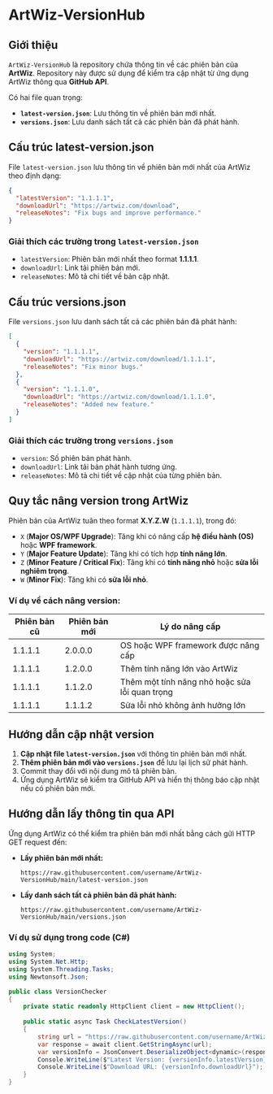 # **ArtWiz-VersionHub**

## **Giới thiệu**
`ArtWiz-VersionHub` là repository chứa thông tin về các phiên bản của **ArtWiz**. Repository này được sử dụng để kiểm tra cập nhật từ ứng dụng ArtWiz thông qua **GitHub API**.

Có hai file quan trọng:
- **`latest-version.json`**: Lưu thông tin về phiên bản mới nhất.
- **`versions.json`**: Lưu danh sách tất cả các phiên bản đã phát hành.

## **Cấu trúc latest-version.json**
File `latest-version.json` lưu thông tin về phiên bản mới nhất của ArtWiz theo định dạng:

```json
{
  "latestVersion": "1.1.1.1",
  "downloadUrl": "https://artwiz.com/download",
  "releaseNotes": "Fix bugs and improve performance."
}
```

### **Giải thích các trường trong `latest-version.json`**
- `latestVersion`: Phiên bản mới nhất theo format **1.1.1.1**.
- `downloadUrl`: Link tải phiên bản mới.
- `releaseNotes`: Mô tả chi tiết về bản cập nhật.

## **Cấu trúc versions.json**
File `versions.json` lưu danh sách tất cả các phiên bản đã phát hành:

```json
[
  {
    "version": "1.1.1.1",
    "downloadUrl": "https://artwiz.com/download/1.1.1.1",
    "releaseNotes": "Fix minor bugs."
  },
  {
    "version": "1.1.1.0",
    "downloadUrl": "https://artwiz.com/download/1.1.1.0",
    "releaseNotes": "Added new feature."
  }
]
```

### **Giải thích các trường trong `versions.json`**
- `version`: Số phiên bản phát hành.
- `downloadUrl`: Link tải bản phát hành tương ứng.
- `releaseNotes`: Mô tả chi tiết về cập nhật của từng phiên bản.

## **Quy tắc nâng version trong ArtWiz**
Phiên bản của ArtWiz tuân theo format **X.Y.Z.W** (`1.1.1.1`), trong đó:
- `X` (**Major OS/WPF Upgrade**): Tăng khi có nâng cấp **hệ điều hành (OS)** hoặc **WPF framework**.
- `Y` (**Major Feature Update**): Tăng khi có tích hợp **tính năng lớn**.
- `Z` (**Minor Feature / Critical Fix**): Tăng khi có **tính năng nhỏ** hoặc **sửa lỗi nghiêm trọng**.
- `W` (**Minor Fix**): Tăng khi có **sửa lỗi nhỏ**.

### **Ví dụ về cách nâng version:**
| Phiên bản cũ | Phiên bản mới | Lý do nâng cấp |
|-------------|-------------|------------------------------|
| 1.1.1.1     | 2.0.0.0     | OS hoặc WPF framework được nâng cấp |
| 1.1.1.1     | 1.2.0.0     | Thêm tính năng lớn vào ArtWiz |
| 1.1.1.1     | 1.1.2.0     | Thêm một tính năng nhỏ hoặc sửa lỗi quan trọng |
| 1.1.1.1     | 1.1.1.2     | Sửa lỗi nhỏ không ảnh hưởng lớn |

## **Hướng dẫn cập nhật version**
1. **Cập nhật file `latest-version.json`** với thông tin phiên bản mới nhất.
2. **Thêm phiên bản mới vào `versions.json`** để lưu lại lịch sử phát hành.
3. Commit thay đổi với nội dung mô tả phiên bản.
4. Ứng dụng ArtWiz sẽ kiểm tra GitHub API và hiển thị thông báo cập nhật nếu có phiên bản mới.

## **Hướng dẫn lấy thông tin qua API**
Ứng dụng ArtWiz có thể kiểm tra phiên bản mới nhất bằng cách gửi HTTP GET request đến:

- **Lấy phiên bản mới nhất:**
  ```
  https://raw.githubusercontent.com/username/ArtWiz-VersionHub/main/latest-version.json
  ```

- **Lấy danh sách tất cả phiên bản đã phát hành:**
  ```
  https://raw.githubusercontent.com/username/ArtWiz-VersionHub/main/versions.json
  ```

### **Ví dụ sử dụng trong code (C#)**
```csharp
using System;
using System.Net.Http;
using System.Threading.Tasks;
using Newtonsoft.Json;

public class VersionChecker
{
    private static readonly HttpClient client = new HttpClient();
    
    public static async Task CheckLatestVersion()
    {
        string url = "https://raw.githubusercontent.com/username/ArtWiz-VersionHub/main/latest-version.json";
        var response = await client.GetStringAsync(url);
        var versionInfo = JsonConvert.DeserializeObject<dynamic>(response);
        Console.WriteLine($"Latest Version: {versionInfo.latestVersion}");
        Console.WriteLine($"Download URL: {versionInfo.downloadUrl}");
    }
}
```

